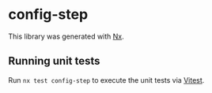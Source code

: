 # config-step

This library was generated with [Nx](https://nx.dev).

## Running unit tests

Run `nx test config-step` to execute the unit tests via [Vitest](https://vitest.dev/).
